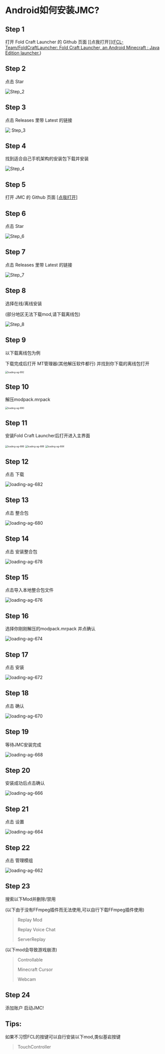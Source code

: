 # Android如何安装JMC?

## Step 1

打开 Fold Craft Launcher 的 Github 页面 [[点我打开]]([FCL-Team/FoldCraftLauncher: Fold Craft Launcher, an Android Minecraft : Java Edition launcher.](https://github.com/FCL-Team/FoldCraftLauncher))

## Step 2

点击 Star

![Step_2](\images\Step_2.png)

## Step 3

点击 Releases 里带 Latest 的链接

![ Step_3](\images\ Step_3.png)

## Step 4

找到适合自己手机架构的安装包下载并安装

![Step_4](\images\Step_4.png)

## Step 5

打开 JMC 的 Github 页面 [[点我打开]]((https://github.com/IamJokerZHEN/JMC))

## Step 6

点击 Star

![Step_6](\images\Step_6.png)

## Step  7

点击 Releases 里带 Latest 的链接

![Step_7](./images/Step_7.png)

## Step 8

选择在线/离线安装

(部分地区无法下载mod,请下载离线包)

![Step_8](./images/Step_8.png) 

## Step 9

以下载离线包为例

下载完成后打开 MT管理器(其他解压软件都行) 并找到你下载的离线包打开

<img title="" src="./images/Step_9.jpg" alt="loading-ag-692" data-align="inline" style="zoom:50%;">

## Step 10

解压modpack.mrpack

<img title="" src="./images/Step_10.jpg" alt="loading-ag-690" style="zoom:50%;">

## Step 11

安装Fold Craft Launcher后打开进入主界面

<img title="" src="./images/Step_11.jpg" alt="loading-ag-686" style="zoom:50%;">

<img title="" src="./images/Step_11_1.jpg" alt="loading-ag-688" style="zoom:50%;">

<img title="" src="./images/Step_11-2.jpg" alt="loading-ag-684" style="zoom:50%;">

## Step 12

点击 下载

![loading-ag-682](./images/Step_12.jpg)

## Step 13

点击 整合包

![loading-ag-680](./images/Step_13.jpg)

## Step 14

点击 安装整合包

![loading-ag-678](./images/Step_14.jpg)

## Step 15

点击导入本地整合包文件

![loading-ag-676](./images/Step_15.jpg)

## Step 16

选择你刚刚解压的modpack.mrpack 并点确认

![loading-ag-674](./images/Step_16.jpg)

## Step 17

点击 安装

![loading-ag-672](./images/Step_17.jpg)

## Step 18

点击 确认

![loading-ag-670](./images/Step_18.jpg)

## Step 19

等待JMC安装完成

![loading-ag-668](./images/Step_19.jpg)

## Step 20

安装成功后点击确认

![loading-ag-666](./images/Step_20.jpg)

## Step 21

点击 设置

![loading-ag-664](./images/Step_21.jpg)

## Step 22

点击 管理模组

![loading-ag-662](./images/Step_22.jpg)

## Step 23

搜索以下Mod并删除/禁用

(以下由于没有FFmpeg插件而无法使用,可以自行下载FFmpeg插件使用)

> Replay Mod
> 
> Replay Voice Chat
> 
> ServerReplay

(以下mod会导致游戏崩溃)

> Controllable
> 
> Minecraft Cursor
> 
> Webcam

## Step 24

添加账户 启动JMC!



## Tips:

如果不习惯FCL的按键可以自行安装以下mod,类似基岩按键

> TouchController
